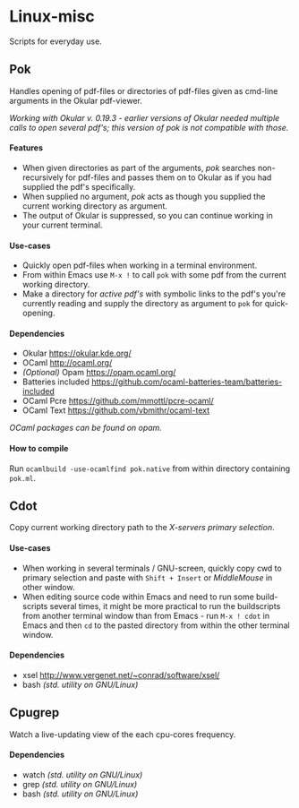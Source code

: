 Linux-misc
==========

Scripts for everyday use.

## Pok 

Handles opening of pdf-files or directories of pdf-files given as cmd-line arguments in the 
Okular pdf-viewer.

_Working with Okular v. 0.19.3 - earlier versions of Okular needed multiple calls to open
several pdf's; this version of pok is not compatible with those._

#### Features

* When given directories as part of the arguments, *pok* searches non-recursively for pdf-files
and passes them on to Okular as if you had supplied the pdf's specifically.
* When supplied no argument, *pok* acts as though you supplied the current working directory as
argument.
* The output of Okular is suppressed, so you can continue working in your current terminal.

#### Use-cases

* Quickly open pdf-files when working in a terminal environment.
* From within Emacs use `M-x !` to call `pok` with some pdf from the current working directory.
* Make a directory for *active pdf's* with symbolic links to the pdf's you're currently reading
and supply the directory as argument to `pok` for quick-opening. 

#### Dependencies

* Okular https://okular.kde.org/
* OCaml http://ocaml.org/
* _(Optional)_ Opam https://opam.ocaml.org/
* Batteries included https://github.com/ocaml-batteries-team/batteries-included
* OCaml Pcre https://github.com/mmottl/pcre-ocaml/
* OCaml Text https://github.com/vbmithr/ocaml-text

_OCaml packages can be found on opam._

#### How to compile

Run `ocamlbuild -use-ocamlfind pok.native` from within directory containing `pok.ml`.

## Cdot

Copy current working directory path to the *X-servers primary selection*.

#### Use-cases

* When working in several terminals / GNU-screen, quickly copy cwd to primary selection
and paste with `Shift + Insert` or _MiddleMouse_ in other window.
* When editing source code within Emacs and need to run some build-scripts several times,
it might be more practical to run the buildscripts from another terminal window than from
Emacs - run `M-x ! cdot` in Emacs and then `cd` to the pasted directory from
within the other terminal window.

#### Dependencies

* xsel http://www.vergenet.net/~conrad/software/xsel/
* bash _(std. utility on GNU/Linux)_

## Cpugrep

Watch a live-updating view of the each cpu-cores frequency.

#### Dependencies

* watch _(std. utility on GNU/Linux)_
* grep _(std. utility on GNU/Linux)_
* bash _(std. utility on GNU/Linux)_
